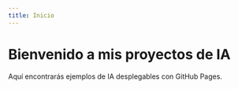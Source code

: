 ```yaml
---
title: Inicio
---
```


<link rel="stylesheet" href="assets/css/custom.css">

# Bienvenido a mis proyectos de IA

Aquí encontrarás ejemplos de IA desplegables con GitHub Pages.


